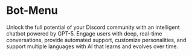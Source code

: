 # Bot-Menu
Unlock the full potential of your Discord community with an intelligent chatbot powered by GPT-5. Engage users with deep, real-time conversations, provide automated support, customize personalities, and support multiple languages with AI that learns and evolves over time.
